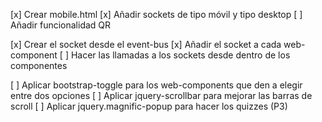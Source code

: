 [x] Crear mobile.html
[x] Añadir sockets de tipo móvil y tipo desktop
[ ] Añadir funcionalidad QR

[x] Crear el socket desde el event-bus
[x] Añadir el socket a cada web-component
[ ] Hacer las llamadas a los sockets desde dentro de los componentes 

[ ] Aplicar bootstrap-toggle para los web-components que den a elegir entre dos opciones
[ ] Aplicar jquery-scrollbar para mejorar las barras de scroll
[ ] Aplicar jquery.magnific-popup para hacer los quizzes (P3)